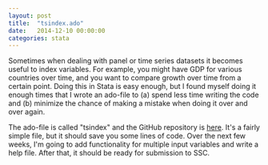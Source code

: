 ```yaml
---
layout: post
title:  "tsindex.ado"
date:   2014-12-10 00:00:00
categories: stata
---
```


Sometimes when dealing with panel or time series datasets it becomes useful to index variables.
For example, you might have GDP for various countries over time, and you want to compare growth over time from a certain point.
Doing this in Stata is easy enough, but I found myself doing it enough times that I wrote an ado-file to (a) spend less time writing the code and (b) minimize the chance of making a mistake when doing it over and over again.

The ado-file is called "tsindex" and the GitHub repository is [here][tsindex]. It's a fairly simple file, but it should save you some lines of code.
Over the next few weeks, I'm going to add functionality for multiple input variables and write a help file.
After that, it should be ready for submission to SSC.

[tsindex]: https://github.com/PrestonMui/tsindex